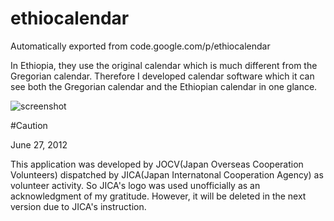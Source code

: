 # ethiocalendar
Automatically exported from code.google.com/p/ethiocalendar

In Ethiopia, they use the original calendar which is much different from the Gregorian calendar. Therefore I developed calendar software which it can see both the Gregorian calendar and the Ethiopian calendar in one glance.

![screenshot](src/screenshot.jpg "screenshot")

#Caution

June 27, 2012

This application was developed by JOCV(Japan Overseas Cooperation Volunteers) dispatched by JICA(Japan Internatonal Cooperation Agency) as volunteer activity. So JICA's logo was used unofficially as an acknowledgment of my gratitude. However, it will be deleted in the next version due to JICA's instruction.
